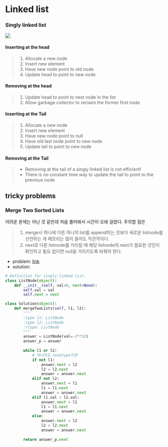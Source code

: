 Linked list
==================
### Singly linked list
<img src='https://user-images.githubusercontent.com/48520885/103737302-47060e00-5035-11eb-825e-b4726650cc81.png'>
  
#### Inserting at the head
> 1. Allocate a new node
> 2. Insert new element
> 3. Have new node point to old node
> 4. Update head to point to new node
#### Removing at the head
> 1. Update head to point to next node in the list
> 2. Allow garbage collector to reclaim the former first node
#### Inserting at the Tail
> 1. Allocate a new node
> 2. Insert new element
> 3. Have new node point to null
> 4. Have old last node point to new node
> 5. Update tail to point to new node
#### Removing at the Tail
> * Removing at the tail of a singly linked list is not efficient!
> * There is no constant time way to update the tail to point to the previous node
 
## tricky problems
### Merge Two Sorted Lists
어려운 문제는 아닌 것 같은데 처음 풀어봐서 시간이 오래 걸렸다. 주의할 점은
> 1. merge시 하나에 다른 하나의 list를 append하는 것보다 새로운 listnode를 선언하는 게 메모리는 많이 들어도 직관적이다.
> 2. next로 다른 listnode를 가리킬 때 해당 listnode의 next가 필요한 것인지 확인하고 필요 없다면 null을 가리키도록 바꿔야 한다.
* problem: [link](https://leetcode.com/explore/challenge/card/january-leetcoding-challenge-2021/579/week-1-january-1st-january-7th/3592/)  
* solution:
```python
# Definition for singly-linked list.
class ListNode(object):
    def __init__(self, val=0, next=None):
        self.val = val
        self.next = next

class Solution(object):
    def mergeTwoLists(self, l1, l2):
        """
        :type l1: ListNode
        :type l2: ListNode
        :rtype: ListNode
        """
        answer = ListNode(val=-2**32)
        answer_p = answer
        
        while l1 or l2:
            # 하나라도 nonetype이면
            if not l1:
                answer.next = l2
                l2 = l2.next
                answer = answer.next
            elif not l2:
                answer.next = l1
                l1 = l1.next
                answer = answer.next
            elif l1.val < l2.val:
                answer.next = l1
                l1 = l1.next
                answer = answer.next
            else:
                answer.next = l2
                l2 = l2.next
                answer = answer.next
        
        return answer_p.next
```